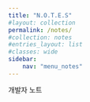 ```yaml
---
title: "N.O.T.E.S"
#layout: collection
permalink: /notes/
#collection: notes
#entries_layout: list
#classes: wide
sidebar:
    nav: "menu_notes"
---
```


개발자 노트
